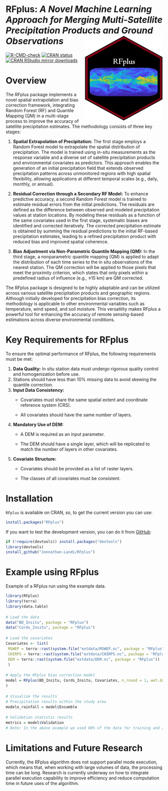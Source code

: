 # **RFplus:** *A Novel Machine Learning Approach for Merging Multi-Satellite Precipitation Products and Ground Observations* <img src="man/figures/logo_RFplus.png" align="right" width="250"/>

<!-- CRAN:Check -->

[![R-CMD-check](https://github.com/Jonnathan-Landi/RFplus/actions/workflows/R-CMD-check.yaml/badge.svg)](https://github.com/Jonnathan-Landi/RFplus/actions/workflows/R-CMD-check.yaml) [![CRAN status](https://www.r-pkg.org/badges/version/RFplus)](https://cran.r-project.org/package=RFplus) [![CRAN RStudio mirror downloads](https://cranlogs.r-pkg.org/badges/RFplus)](https://www.r-pkg.org/pkg/RFplus)

# Overview

The RFplus package implements a novel spatial extrapolation and bias correction framework, integrating Random Forest (RF) and Quantile Mapping (QM) in a multi-stage process to improve the accuracy of satellite precipitation estimates. The methodology consists of three key stages:

1.  **Spatial Extrapolation of Precipitation:** The first stage employs a Random Forest model to extrapolate the spatial distribution of precipitation. The model is trained using in-situ measurements as the response variable and a diverse set of satellite precipitation products and environmental covariates as predictors. This approach enables the generation of an initial precipitation field that extends observed precipitation patterns across unmonitored regions with high spatial flexibility, allowing applications at different temporal scales (e.g., daily, monthly, or annual).

2.  **Residual Correction through a Secondary RF Model:** To enhance predictive accuracy, a second Random Forest model is trained to estimate residual errors from the initial predictions. The residuals are defined as the difference between observed and modeled precipitation values at station locations. By modeling these residuals as a function of the same covariates used in the first stage, systematic biases are identified and corrected iteratively. The corrected precipitation estimate is obtained by summing the residual predictions to the initial RF-based precipitation estimates, leading to a refined precipitation product with reduced bias and improved spatial coherence.

3.  **Bias Adjustment via Non-Parametric Quantile Mapping (QM):** In the third stage, a nonparametric quantile mapping (QM) is applied to adapt the distribution of each time series to the in situ observations of the nearest station. The QM correction will be applied to those pixels that meet the proximity criterion, which states that only pixels within a predefined radius of influence (e.g., ≤15 km) are QM corrected.

The RFplus package is designed to be highly adaptable and can be utilized across various satellite precipitation products and geographic regions. Although initially developed for precipitation bias correction, its methodology is applicable to other environmental variables such as temperature, wind speed, and soil moisture. This versatility makes RFplus a powerful tool for enhancing the accuracy of remote sensing-based estimations across diverse environmental conditions.

# Key Requirements for RFplus

To ensure the optimal performance of RFplus, the following requirements must be met:

1.  **Data Quality:** In situ station data must undergo rigorous quality control and homogenization before use.
2.  Stations should have less than 10% missing data to avoid skewing the quantile correction.
3.  **Input Data Consistency:**
    -   Covariates must share the same spatial extent and coordinate reference system (CRS).

    -   All covariates should have the same number of layers.
4.  **Mandatory Use of DEM:**
    -   A DEM is required as an input parameter.

    -   The DEM should have a single layer, which will be replicated to match the number of layers in other covariates.
5.  **Covariate Structure:**
    -   Covariates should be provided as a list of raster layers.

    -   The classes of all covariates must be consistent.

# Installation

`RFplus` is available on CRAN, so, to get the current version you can use:

``` r
install.packages("RFplus")
```

If you want to test the development version, you can do it from [GitHub](https://github.com/Jonnathan-Landi/RFplus):

``` r
if (!require(devtools)) install.packages("devtools") 
library(devtools) 
install_github("Jonnathan-Landi/RFplus")
```

# Example using RFplus

Example of a RFplus run using the example data.

``` r
library(RFplus)
library(terra)
library(data.table)

# Load the data
data("BD_Insitu", package = "RFplus")
data("Cords_Insitu", package = "RFplus")

# Load the covariates
Covariates <- list(
 MSWEP = terra::rast(system.file("extdata/MSWEP.nc", package = "RFplus")),
 CHIRPS = terra::rast(system.file("extdata/CHIRPS.nc", package = "RFplus")),
 DEM = terra::rast(system.file("extdata/DEM.nc", package = "RFplus"))
 )

# Apply the RFplus bias correction model
model = RFplus(BD_Insitu, Cords_Insitu, Covariates, n_round = 1, wet.day = 0.1, ntree = 2000, seed = 123, training = 0.8, Rain_threshold = 0.1, method = "RQUANT", ratio = 5, save_model = FALSE, name_save = NULL
)

# Visualize the results
# Precipitation results within the study area
modelo_rainfall = model$Ensamble

# Validation statistic results 
metrics = model$Validation
# Note: In the above example we used 80% of the data for training and 20% for # model validation.  
```

# Limitations and Future Research

Currently, the RFplus algorithm does not support parallel mode execution, which means that, when working with large volumes of data, the processing time can be long. Research is currently underway on how to integrate parallel execution capability to improve efficiency and reduce computation time in future uses of the algorithm.
